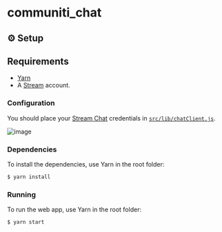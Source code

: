 # communiti_chat

## ⚙️ Setup

## Requirements
- [Yarn](https://yarnpkg.com/)
- A [Stream](https://getstream.io/accounts/signup/) account.

### Configuration

You should place your [Stream Chat](https://getstream.io/chat) credentials in [`src/lib/chatClient.js`](src/lib/chatClient.js).

![image](https://user-images.githubusercontent.com/102949996/193945796-6d6a269c-a336-4532-aae8-84aa6c75daf8.png)


### Dependencies

To install the dependencies, use Yarn in the root folder:

```bash
$ yarn install
```

### Running

To run the web app, use Yarn in the root folder:

```bash
$ yarn start
```
